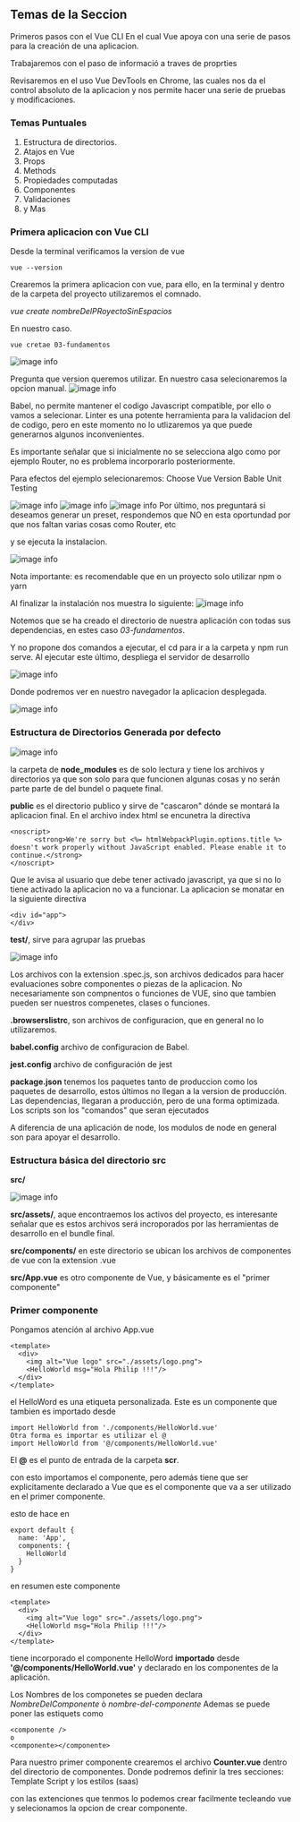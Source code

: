## Temas de la Seccion

Primeros pasos con el Vue CLI
En el cual Vue apoya con una serie de pasos para la creación de una aplicacion.

Trabajaremos con el paso de informació a traves de proprties

Revisaremos en el uso Vue DevTools en Chrome, las cuales nos da el control absoluto de la aplicacion y nos permite hacer una serie de pruebas y modificaciones.

### Temas Puntuales
1. Estructura de directorios.
2. Atajos en Vue
3. Props
4. Methods
5. Propiedades computadas
6. Componentes
7. Validaciones
8. y Mas

### Primera aplicacion con Vue CLI

Desde la terminal verificamos la version de vue
~~~
vue --version
~~~
Crearemos la primera aplicacion con vue, para ello, en la terminal y dentro de la carpeta del proyecto utilizaremos el comnado.

*vue create nombreDelPRoyectoSinEspacios*

En nuestro caso.
~~~
vue cretae 03-fundamentos
~~~
![image info](./Z01-Material-de-apoyo/img/01.png)

Pregunta que version queremos utilizar. En nuestro casa selecionaremos la opcion manual.
![image info](./Z01-Material-de-apoyo/img/02.png)

Babel, no permite mantener el codigo Javascript compatible, por ello o vamos a selecionar.
Linter es una potente herramienta para la validacion del de codigo, pero en este momento no lo utlizaremos ya que puede generarnos algunos inconvenientes.

Es importante señalar que si inicialmente no se selecciona algo como por ejemplo Router, no es problema incorporarlo posteriormente.

Para efectos del ejemplo selecionaremos:
Choose Vue Version
Bable
Unit Testing

![image info](./Z01-Material-de-apoyo/img/03.png)
![image info](./Z01-Material-de-apoyo/img/04.png)
![image info](./Z01-Material-de-apoyo/img/05.png)
Por último, nos preguntará si deseamos generar un preset, respondemos que NO en esta oportundad por que nos faltan varias cosas como Router, etc

y se ejecuta la instalacion.

![image info](./Z01-Material-de-apoyo/img/06.png)

Nota importante: es recomendable que en un proyecto solo utilizar npm o yarn

Al finalizar la instalación nos muestra lo siguiente:
![image info](./Z01-Material-de-apoyo/img/07.png)

Notemos que se ha creado el directorio de nuestra aplicación con todas sus dependencias, en estes caso *03-fundamentos*. 



Y no propone dos comandos a ejecutar, el cd para ir a la carpeta y npm run serve. Al ejecutar este último, despliega el servidor de desarrollo

![image info](./Z01-Material-de-apoyo/img/09.png)

Donde podremos ver en nuestro navegador la aplicacion desplegada.

![image info](./Z01-Material-de-apoyo/img/10.png)


### Estructura de Directorios Generada por defecto

![image info](./Z01-Material-de-apoyo/img/08.png)

la carpeta de **node_modules** es de solo lectura y tiene los archivos y directorios ya que son solo para que funcionen algunas cosas y no serán parte parte de  del bundel o paquete final.

**public** es el directorio publico y sirve de "cascaron" dónde se montará la aplicacion final.
En el archivo index html se encunetra la directiva 
~~~
<noscript>
      <strong>We're sorry but <%= htmlWebpackPlugin.options.title %> doesn't work properly without JavaScript enabled. Please enable it to continue.</strong>
</noscript>
~~~
Que le avisa al usuario que debe tener activado javascript, ya que si no lo tiene activado la aplicacion no va a funcionar.
La aplicacion se monatar en la siguiente directiva
~~~
<div id="app">
</div>
~~~
**test/**, sirve para agrupar las pruebas

![image info](./Z01-Material-de-apoyo/img/11.png)

Los archivos con la extension .spec.js, son archivos dedicados para hacer evaluaciones sobre componentes o piezas de la aplicacion.
No necesariamente son compnentos o funciones de VUE, sino que tambien pueden ser nuestros compenetes, clases o funciones.


**.browserslistrc**, son archivos de configuracion, que en general no lo utilizaremos.

**babel.config** archivo de configuracion de Babel.

**jest.config** archivo de configuración de jest

**package.json** tenemos los paquetes tanto de produccion como los paquetes de desarrollo, estos últimos no llegan a la version de producción. 
Las dependencias, llegaran a producción, pero de una forma optimizada.
Los scripts son los "comandos" que seran ejecutados

A diferencia de una aplicación de node, los modulos de node en general son para apoyar el desarrollo.


### Estructura básica del directorio src

**src/**

![image info](./Z01-Material-de-apoyo/img/12.png)

**src/assets/**, aque encontraemos los activos del proyecto, es interesante señalar que es estos archivos será incroporados por las herramientas de desarrollo en el bundle final.

**src/components/** en este directorio se ubican los archivos de componentes de vue con la extension .vue

**src/App.vue** es otro componente de Vue, y básicamente es el "primer componente"

### Primer componente
 Pongamos atención al archivo App.vue
~~~
<template>
  <div>
    <img alt="Vue logo" src="./assets/logo.png">
    <HelloWorld msg="Hola Philip !!!"/>
  </div>
</template>
~~~
el HelloWord es una etiqueta personalizada.
Este es un componente que tambien es importado desde
~~~
import HelloWorld from './components/HelloWorld.vue'
Otra forma es importar es utilizar el @
import HelloWorld from '@/components/HelloWorld.vue'
~~~
El **@** es el punto de entrada de la carpeta **scr**.

con esto importamos el componente, pero además tiene que ser explicitamente declarado a Vue que es el componente que va a ser utilizado en el primer componente.

esto de hace en 
~~~
export default {
  name: 'App',
  components: {
    HelloWorld
  }
}
~~~

en resumen
este componente 
~~~
<template>
  <div>
    <img alt="Vue logo" src="./assets/logo.png">
    <HelloWorld msg="Hola Philip !!!"/>
  </div>
</template>
~~~
tiene incorporado el componente HelloWord **importado** desde **'@/components/HelloWorld.vue'** y declarado en los componentes de la aplicación.

Los Nombres de los componetes se pueden declara
*NombreDelComponente*
ò
*nombre-del-componente*
Ademas se puede poner las estiquets como

~~~
<componente />
o
<componente></componente>
~~~

Para nuestro primer componente crearemos el archivo **Counter.vue** dentro del directorio de componentes.
Donde podremos definir la tres secciones:
Template
Script
y los estilos (saas)

con las extenciones que tenmos lo podemos crear facilmente tecleando vue y selecionamos la opcion de crear componente.
